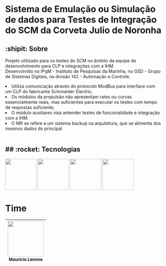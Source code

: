 <h1>Sistema de Emulação ou Simulação de dados para Testes de Integração do SCM da Corveta Julio de Noronha</h1>
<h2> :shipit: Sobre</h2>
<p>Projeto utilizado para os testes do SCM no âmbito da equipe de desenvolvimento para CLP e integrações com a IHM.<br>Desenvolvido no IPqM - Instituto de Pesquisas da Marinha, no GSD - Grupo de Sistemas Digitais, na divisão 142 - Automação e Controle.</p>
<li>Utiliza comunicação através do protocolo ModBus para interface com um CLP do fabricante Schnneider Electric;</li>
<li>Os módulos da propulsão não apresentam rates ou curvas essencialmente reais, mas suficientes para executar os testes com tempo de respostas suficiente;</li>
<li>O módulo auxiliares visa antender testes de funcionalidade e integração com a IHM</li>
<li>O MR se refere a um sistema backup na arquitetura, que se alimenta dos mesmos dados do principal</li>

<br>
<h2>## :rocket: Tecnologias</h2>
<div>
  <img src="https://www.stickersdevs.com.br/wp-content/uploads/2022/01/c-adesivo-sticker.png" width=100 height=100>
  <img src="https://lh4.googleusercontent.com/proxy/fsSjkmaNjQ9M0sdfWUdGnrQ7ZyZB6p5y9M9tyCUVJgc95riw7XdyaDbyANFtMozTtrEDosSHha3vTvmEKeBU0whU0GT1lBjz7MIHbfxOXeQOPu82DlZBlV4j6YypDc0eDXDVo9KFK8t6XEeNYgRV5rsVcW1wgr0Lmkw" width=100 height=100>
  <img src="https://www.wago.com/medias/logo-modbus-2000x1125.jpg?context=bWFzdGVyfGltYWdlc3w4OTQ3NHxpbWFnZS9qcGVnfGFXMWhaMlZ6TDJobFl5OW9OREl2TVRBME1qa3pNVEExTURBNE9UUXVhbkJufDY2YzgxOTViMmM0NWNiODg0MjE0ZTA5NmRiYjQyYTk5MzcxMTU0ODFhNDc4ZjQxNWI2ZjcyOTE2MThmNjA0NmU" width=100 height=100>
  <img src="https://encrypted-tbn0.gstatic.com/images?q=tbn:ANd9GcRsNJ_Qtp9vnIDiagTH4fOcQ4xygm85rvmLZg&s" width=100 height=100>
</div>

# Time
|[<img loading="lazy" src="https://avatars.githubusercontent.com/u/166337254?v=4" width=115><br><sub>Mauricio Lemme</sub>](https://github.com/MLemme)|
| :---: |

